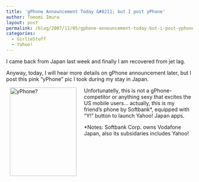 ```yaml
---
title: 'gPhone Announcement Today &#8211; but I post yPhone'
author: Tomomi Imura
layout: post
permalink: /blog/2007/11/05/gphone-announcement-today-but-i-post-yphone/
categories:
  - GirlieStuff
  - Yahoo!
---
```

I came back from Japan last week and finally I am recovered from jet lag.

Anyway, today, I will hear more details on gPhone announcement later, but I post this pink &#8220;yPhone&#8221; pic I took during my stay in Japan.

<img src="http://farm3.static.flickr.com/2350/1867231050_97da4998df_m.jpg" style="padding-right: 10px" alt="yPhone?" title="yPhone?" align="left" height="240" hspace="10" width="180" />

Unfortunatelly, this is not a gPhone-competitor or anything sexy that excites the US mobile users… actually, this is my friend&#8217;s phone by Softbank*, equipped with &#8220;Y!&#8221; button to launch Yahoo! Japan apps.

*Notes: Softbank Corp. owns Vodafone Japan, also its subsidaries includes Yahoo!

<br clear="all" />